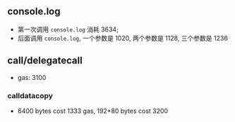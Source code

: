 
## console.log
- 第一次调用 `console.log` 消耗 3634;
- 后面调用 `console.log`, 一个参数是 1020, 两个参数是 1128, 三个参数是 1236 

## call/delegatecall
- gas: 3100

### calldatacopy
- 6400 bytes cost 1333 gas, 192*80 bytes cost 3200